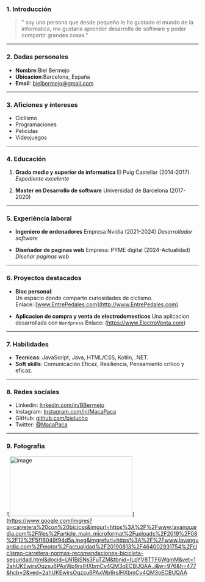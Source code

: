 ### 1. Introducción
> " soy una persona que desde pequeño le ha gustado el mundo de la informatica, me gustaria aprender desarrollo de software y poder compartir grandes cosas."

---

### 2. Dadas personales 
- **Nombre**:Biel Bermejo
- **Ubicacion**:Barcelona, España
- **Email**: bielbermejo@gmail.com

---

### 3. Aficiones y intereses
- Ciclismo
- Programaciones
- Peliculas
- Videojuegos

---

### 4. Educación
1. **Grado medio y superior de informatica**
   El Puig Castellar (2014-2017)
   *Expediente excelente*

2. **Master en Desarrollo de software**
   Universidad de Barcelona (2017-2020)

--- 

### 5. Experiència laboral 

- **Ingeniero de ordenadores**
Empresa Nvidia (2021-2024)
*Desarrollador software*

- **Diseñador de paginas web**
  Empresa: PYME digital (2024-Actualidad)
  *Diseñar paginas web*

--- 

### 6. Proyectos destacados

- **Bloc personal**:  
  Un espacio donde comparto curiosidades de ciclismo.  
  Enlace: [www.EntrePedales.com](http://www.EntrePedales.com)

- **Aplicacion de compra y venta de electrodomesticos**
  Una aplicacion desarrollada con `Wordpress`
  Enlace: (https://www.ElectroVenta.com)

---

### 7. Habilidades

- **Tecnicas**: JavaScript, Java, HTML/CSS, Kotlin, .NET.
- **Soft skills**: Comunicación Eficaz, Resiliencia, Pensamiento critico y eficaz.

---

### 8. Redes sociales

- Linkedin: [linkedin.com/in/BBermejo](https://www.linkedin.com/in/BBermejo)
- Instagram: [Instagram.com/in/MacaPaca](https://www.instagram.com/MacaPaca)
- GitHub: [github.com/bielucho](https://github.com/bielucho)
- Twitter: [@MacaPaca](https://twitter.com/MacaPaca)

---

### 9. Fotografia

![<img width="321" height="157" alt="image" src="https://github.com/user-attachments/assets/f615303a-fe99-4d16-afad-e755a2227e91" />](https://www.google.com/imgres?q=carretera%20con%20bicicss&imgurl=https%3A%2F%2Fwww.lavanguardia.com%2Ffiles%2Farticle_main_microformat%2Fuploads%2F2019%2F08%2F12%2F5f16049f94d5a.jpeg&imgrefurl=https%3A%2F%2Fwww.lavanguardia.com%2Fmotor%2Factualidad%2F20190813%2F464002931754%2Fciclismo-carretera-normas-recomendaciones-bicicleta-seguridad.html&docid=LN1BjSNs3FuTZM&tbnid=ILpYV8TTF6WqmM&vet=12ahUKEwirsOqzsu6PAxWp9rsIHXbmCv4QM3oECBUQAA..i&w=976&h=477&hcb=2&ved=2ahUKEwirsOqzsu6PAxWp9rsIHXbmCv4QM3oECBUQAA
